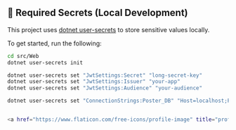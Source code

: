 ## 🔐 Required Secrets (Local Development)

This project uses [dotnet user-secrets](https://learn.microsoft.com/en-us/aspnet/core/security/app-secrets) to store sensitive values locally.

To get started, run the following:

```bash
cd src/Web
dotnet user-secrets init

dotnet user-secrets set "JwtSettings:Secret" "long-secret-key"
dotnet user-secrets set "JwtSettings:Issuer" "your-app"
dotnet user-secrets set "JwtSettings:Audience" "your-audience"

dotnet user-secrets set "ConnectionStrings:Poster_DB" "Host=localhost;Port=5432;Database=Poster_DB;Username=postgres;Password=secret"


<a href="https://www.flaticon.com/free-icons/profile-image" title="profile-image icons">Profile-image icons created by Md Tanvirul Haque - Flaticon</a>